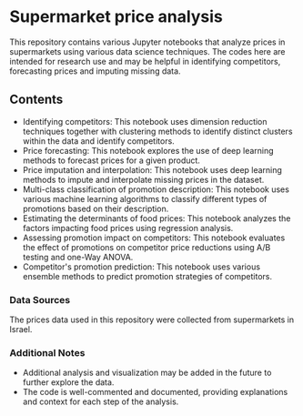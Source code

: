 # Supermarket price analysis

This repository contains various Jupyter notebooks that analyze prices in supermarkets using various data science techniques. The codes here are intended for research use and may be helpful in identifying competitors, forecasting prices and imputing missing data.

## Contents

- Identifying competitors: This notebook uses dimension reduction techniques together with clustering methods to identify distinct clusters within the data and identify competitors.
- Price forecasting: This notebook explores the use of deep learning methods to forecast prices for a given product.
- Price imputation and interpolation: This notebook uses deep learning methods to impute and interpolate missing prices in the dataset.
- Multi-class classification of promotion description: This notebook uses various machine learning algorithms to classify different types of promotions based on their description.
- Estimating the determinants of food prices: This notebook analyzes the factors impacting food prices using regression analysis.
- Assessing promotion impact on competitors: This notebook evaluates the effect of promotions on competitor price reductions using A/B testing and one-Way ANOVA.
- Competitor's promotion prediction: This notebook uses various ensemble methods to predict promotion strategies of competitors.

### Data Sources

The prices data used in this repository were collected from supermarkets in Israel.

### Additional Notes

- Additional analysis and visualization may be added in the future to further explore the data.
- The code is well-commented and documented, providing explanations and context for each step of the analysis.
